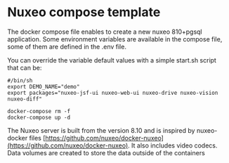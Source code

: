 # Nuxeo compose template   
The docker compose file enables to create a new nuxeo 810+pgsql application.
Some environment variables are available in the compose file, some of them are defined in the .env file.

You can override the variable default values with a simple start.sh script that can be:

```
#/bin/sh
export DEMO_NAME="demo"
export packages="nuxeo-jsf-ui nuxeo-web-ui nuxeo-drive nuxeo-vision nuxeo-diff"

docker-compose rm -f
docker-compose up -d
```

The Nuxeo server is built from the version 8.10 and is inspired by nuxeo-docker files [https://github.com/nuxeo/docker-nuxeo](https://github.com/nuxeo/docker-nuxeo). It also includes video codecs. Data volumes are created to store the data outside of the containers
